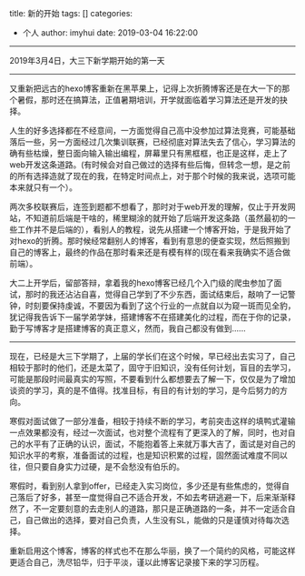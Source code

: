 title: 新的开始
tags: []
categories:
  - 个人
author: imyhui
date: 2019-03-04 16:22:00
---
2019年3月4日，大三下新学期开始的第一天

---
又重新把远古的hexo博客重新在黑苹果上，记得上次折腾博客还是在大一下的那个暑假，那时还在搞算法，正值暑期培训，开学就面临着学习算法还是开发的抉择。

人生的好多选择都在不经意间，一方面觉得自己高中没参加过算法竞赛，可能基础落后一些，另一方面经过几次集训联赛，已经彻底对算法失去了信心，学习算法的确有些枯燥，整日面向输入输出编程，屏幕里只有黑框框，也正是这样，走上了web开发这条道路。(有时候会对自己做过的选择有些后悔，但转念一想，是之前的所有选择造就了现在的我，在特定时间点上，对于那个时候的我来说，选项可能本来就只有一个）。

两次多校联赛后，连签到题都不想看了，那时对于web开发的理解，仅止于开发网站，不知道前后端是干啥的，稀里糊涂的就开始了后端开发这条路（虽然最初的一些工作并不是后端的），看别人的教程，说先从搭建一个博客开始，于是我开始了对hexo的折腾。那时候经常翻别人的博客，看到有意思的便查实现，然后照搬到自己的博客上，最终的作品在那时看来还是有模有样的(现在看来我确实不适合做前端）。

大二上开学后，留部答辩，拿着我的hexo博客已经几个入门级的爬虫参加了面试，那时的我还沾沾自喜，觉得自己学到了不少东西，面试结束后，敲响了一记警钟，时刻要保持虔诚，不要因为看到了这个行业的一点就自以为窥一斑而见全豹，犹记得我告诉下一届学弟学妹，搭建博客不在搭建美化的过程，而在于你的记录，勤于写博客才是搭建博客的真正意义，然而，我自己都没有做到......

---

现在，已经是大三下学期了，上届的学长们在这个时候，早已经出去实习了，自己相较于那时的他们，还是太菜了，固守于旧知识，没有任何计划，盲目的去学习，可能是那段时间最真实的写照，不要看到什么都想要去了解一下，仅仅是为了增加谈资的学习，真的是不值得。找准目标，有目的有计划的学习，是今后努力的方向。

寒假对面试做了一部分准备，相较于持续不断的学习，考前突击这样的填鸭式灌输一点效果都没有，经过一次面试，也对整个流程有了更深入的了解，同时，也对自己的水平有了正确的认识，面试，不能抱着答上来就万事大吉了，面试是对自己的知识水平的考察，准备面试的过程，也是知识积累的过程，固然面试难度不同以往，但只要自身实力过硬，是不会愁没有伯乐的。

寒假时，看到别人拿到offer，已经走入实习岗位，多少还是有些焦虑的，觉得自己落后了好多，甚至一度觉得自己不适合开发，不如去考研逃避一下，后来渐渐释然了，不一定要刻意的去走别人的道路，那只是正确道路的一条，并不一定适合自己，自己做出的选择，要对自己负责，人生没有SL，能做的只是谨慎对待每次选择。

重新启用这个博客，博客的样式也不在那么华丽，换了一个简约的风格，可能这样更适合自己，洗尽铅华，归于平淡，谨以此博客记录接下来的学习历程。



